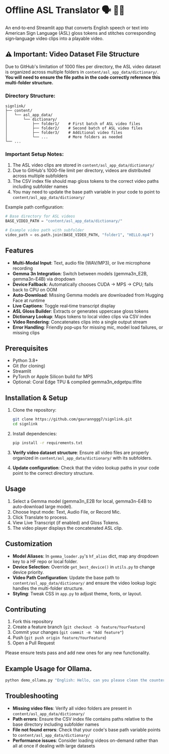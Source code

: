 # Offline ASL Translator 🗣️ 🎥👐

An end‑to‑end Streamlit app that converts English speech or text into American Sign Language (ASL) gloss tokens and stitches corresponding sign‑language video clips into a playable video.

## ⚠️ Important: Video Dataset File Structure

Due to GitHub's limitation of 1000 files per directory, the ASL video dataset is organized across multiple folders in `content/asl_app_data/dictionary/`. **You will need to ensure the file paths in the code correctly reference this multi-folder structure.**

### Directory Structure:
```
signlink/
├── content/
│   └── asl_app_data/
│       └── dictionary/
│           ├── folder1/    # First batch of ASL video files
│           ├── folder2/    # Second batch of ASL video files
│           ├── folder3/    # Additional video files
│           └── ...         # More folders as needed
└── ...
```

### Important Setup Notes:
1. The ASL video clips are stored in `content/asl_app_data/dictionary/`
2. Due to GitHub's 1000-file limit per directory, videos are distributed across multiple subfolders
3. The CSV index file should map gloss tokens to the correct video paths including subfolder names
4. You may need to update the base path variable in your code to point to `content/asl_app_data/dictionary/`

Example path configuration:
```python
# Base directory for ASL videos
BASE_VIDEO_PATH = "content/asl_app_data/dictionary/"

# Example video path with subfolder
video_path = os.path.join(BASE_VIDEO_PATH, "folder1", "HELLO.mp4")
```

## Features

- **Multi‑Modal Input**: Text, audio file (WAV/MP3), or live microphone recording
- **Gemma 3n Integration**: Switch between models (gemma3n_E2B, gemma3n-E4B) via dropdown
- **Device Fallback**: Automatically chooses CUDA → MPS → CPU; falls back to CPU on OOM
- **Auto‑Download**: Missing Gemma models are downloaded from Hugging Face at runtime
- **Live Captions**: Toggle real‑time transcript display
- **ASL Gloss Builder**: Extracts or generates uppercase gloss tokens
- **Dictionary Lookup**: Maps tokens to local video clips via CSV index
- **Video Rendering**: Concatenates clips into a single output stream
- **Error Handling**: Friendly pop‑ups for missing mic, model load failures, or missing clips

## Prerequisites

- Python 3.8+
- Git (for cloning)
- Streamlit
- PyTorch or Apple Silicon build for MPS
- Optional: Coral Edge TPU & compiled gemma3n_edgetpu.tflite

## Installation & Setup

1. Clone the repository:
   ```bash
   git clone https://github.com/gaurannggg7/signlink.git
   cd signlink
   ```

2. Install dependencies:
   ```bash
   pip install -r requirements.txt
   ```

3. **Verify video dataset structure**: Ensure all video files are properly organized in `content/asl_app_data/dictionary/` with its subfolders.

4. **Update configuration**: Check that the video lookup paths in your code point to the correct directory structure.

## Usage

1. Select a Gemma model (gemma3n_E2B for local, gemma3n-E4B to auto‑download large model).
2. Choose Input mode: Text, Audio File, or Record Mic.
3. Click Translate to process.
4. View Live Transcript (if enabled) and Gloss Tokens.
5. The video player displays the concatenated ASL clip.

## Customization

- **Model Aliases**: In `gemma_loader.py`'s `hf_alias` dict, map any dropdown key to a HF repo or local folder.
- **Device Selection**: Override `get_best_device()` in `utils.py` to change device priority.
- **Video Path Configuration**: Update the base path to `content/asl_app_data/dictionary/` and ensure the video lookup logic handles the multi-folder structure.
- **Styling**: Tweak CSS in `app.py` to adjust theme, fonts, or layout.

## Contributing

1. Fork this repository
2. Create a feature branch (`git checkout -b feature/YourFeature`)
3. Commit your changes (`git commit -m "Add feature"`)
4. Push (`git push origin feature/YourFeature`)
5. Open a Pull Request

Please ensure tests pass and add new ones for any new functionality.

## Example Usage for Ollama.

```bash
python demo_ollama.py "English: Hello, can you please clean the counter? ASL Gloss:"
```

## Troubleshooting

- **Missing video files**: Verify all video folders are present in `content/asl_app_data/dictionary/`
- **Path errors**: Ensure the CSV index file contains paths relative to the base directory including subfolder names
- **File not found errors**: Check that your code's base path variable points to `content/asl_app_data/dictionary/`
- **Performance issues**: Consider loading videos on-demand rather than all at once if dealing with large datasets
